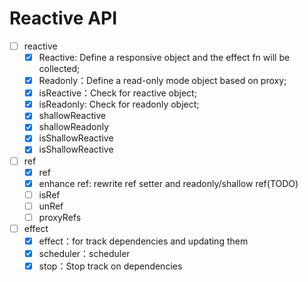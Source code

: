 # Reactive API

- [ ] reactive
    - [X] Reactive: Define a responsive object and the effect fn will be collected;
    - [X] Readonly：Define a read-only mode object based on proxy;
    - [X] isReactive：Check for reactive object;
    - [X] isReadonly: Check for readonly object;
    - [X] shallowReactive
    - [X] shallowReadonly
    - [X] isShallowReactive
    - [X] isShallowReactive
- [ ] ref
    - [x] ref
    - [x] enhance ref: rewrite ref setter and readonly/shallow ref(TODO)
    - [ ] isRef
    - [ ] unRef
    - [ ] proxyRefs
- [ ] effect
    - [X] effect：for track dependencies and updating them
    - [X] scheduler：scheduler
    - [X] stop：Stop track on dependencies
